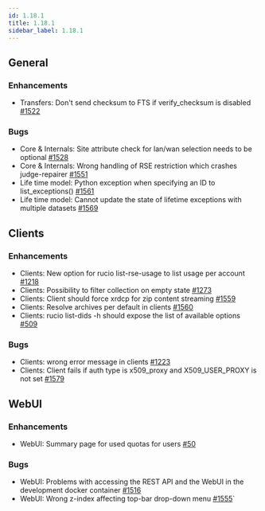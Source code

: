 ```yaml
---
id: 1.18.1
title: 1.18.1
sidebar_label: 1.18.1
---
```



## General

### Enhancements

-   Transfers: Don\'t send checksum to FTS if verify_checksum is
    disabled [\#1522](https://github.com/rucio/rucio/issues/1522)

### Bugs

-   Core & Internals: Site attribute check for lan/wan selection needs
    to be optional [\#1528](https://github.com/rucio/rucio/issues/1528)
-   Core & Internals: Wrong handling of RSE restriction which crashes
    judge-repairer [\#1551](https://github.com/rucio/rucio/issues/1551)
-   Life time model: Python exception when specifying an ID to
    list_exceptions()
    [\#1561](https://github.com/rucio/rucio/issues/1561)
-   Life time model: Cannot update the state of lifetime exceptions with
    multiple datasets
    [\#1569](https://github.com/rucio/rucio/issues/1569)

## Clients

### Enhancements

-   Clients: New option for rucio list-rse-usage to list usage per
    account [\#1218](https://github.com/rucio/rucio/issues/1218)
-   Clients: Possibility to filter collection on empty state
    [\#1273](https://github.com/rucio/rucio/issues/1273)
-   Clients: Client should force xrdcp for zip content streaming
    [\#1559](https://github.com/rucio/rucio/issues/1559)
-   Clients: Resolve archives per default in clients
    [\#1560](https://github.com/rucio/rucio/issues/1560)
-   Clients: rucio list-dids -h should expose the list of available
    options [\#509](https://github.com/rucio/rucio/issues/509)

### Bugs

-   Clients: wrong error message in clients
    [\#1223](https://github.com/rucio/rucio/issues/1223)
-   Clients: Client fails if auth type is x509_proxy and X509_USER_PROXY
    is not set [\#1579](https://github.com/rucio/rucio/issues/1579)

## WebUI

### Enhancements

-   WebUI: Summary page for used quotas for users
    [\#50](https://github.com/rucio/rucio/issues/50)

### Bugs

-   WebUI: Problems with accessing the REST API and the WebUI in the
    development docker container
    [\#1516](https://github.com/rucio/rucio/issues/1516)
-   WebUI: Wrong z-index affecting top-bar drop-down menu
    [\#1555](https://github.com/rucio/rucio/issues/1555)\`
